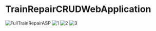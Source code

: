# TrainRepairCRUDWebApplication

![FullTrainRepairASP](https://user-images.githubusercontent.com/63106764/223410571-06b2c096-b4dd-450b-ba38-37a076199a2f.jpg)
![1](https://user-images.githubusercontent.com/63106764/223410580-9ccd4d8f-d4e9-4781-aeb5-bc23c0cade03.jpg)
![2](https://user-images.githubusercontent.com/63106764/223410584-44f32ec8-5e20-4f48-964d-a637f3485847.jpg)
![3](https://user-images.githubusercontent.com/63106764/223410586-3136a1f8-956d-4fcf-adf1-8bb97f008534.jpg)
